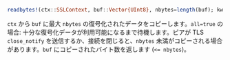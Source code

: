 ```julia
readbytes!(ctx::SSLContext, buf::Vector{UInt8}, nbytes=length(buf); kw...)
```

`ctx` から `buf` に最大 `nbytes` の復号化されたデータをコピーします。`all=true` の場合: 十分な復号化データが利用可能になるまで待機します。ピアが TLS `close_notify` を送信するか、接続を閉じると、`nbytes` 未満がコピーされる場合があります。`buf` にコピーされたバイト数を返します (`<= nbytes`)。
